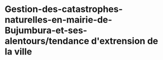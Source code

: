# Gestion-des-catastrophes-naturelles-en-mairie-de-Bujumbura-et-ses-alentours/tendance d'extrension de la ville
